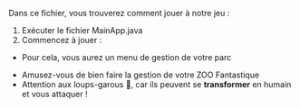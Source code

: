 Dans ce fichier, vous trouverez comment jouer à notre jeu :

1. Exécuter le fichier MainApp.java
2. Commencez à jouer :
  * Pour cela, vous aurez un menu de gestion de votre parc
  - Amusez-vous de bien faire la gestion de votre ZOO Fantastique
  - Attention aux loups-garous 🐺, car ils peuvent se **transformer** en humain et vous attaquer ! 
